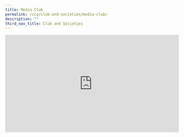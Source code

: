 ```yaml
---
title: Media Club
permalink: /cca/club-and-societies/media-club/
description: ""
third_nav_title: Club and Societies
---
```

<iframe width="560" height="315" src="https://www.youtube.com/embed/zGWx6kHtQMY" title="YouTube video player" frameborder="0" allow="accelerometer; autoplay; clipboard-write; encrypted-media; gyroscope; picture-in-picture" allowfullscreen></iframe>